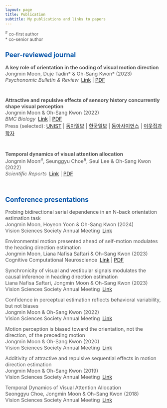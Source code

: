 ```yaml
---
layout: page
title: Publication
subtitle: My publications and links to papers
---
```

<script type="text/javascript" src="https://d1bxh8uas1mnw7.cloudfront.net/assets/embed.js"></script>
<script async src="https://badge.dimensions.ai/badge.js" charset="utf-8"></script>

<span style="font-size: 14px !important; color: #555;">
<sup>#</sup> co-first author
<br>* co-senior author
</span>

<h2><span style="color: #0055A9;">Peer-reviewed journal</span></h2>

<p><span style="font-size: 16px !important; color: #555;">
  <b>A key role of orientation in the coding of visual motion direction</b>
  <br>Jongmin Moon, Duje Tadin* & Oh-Sang Kwon* (2023)
  <br><i>Psychonomic Bulletin & Review</i>&ensp;<a href="https://link.springer.com/article/10.3758/s13423-022-02181-2">Link</a> | <a href="/pdfs/Moon_2023_PBR.pdf">PDF</a>
</span></p>
  
<div style="display: inline-block;">
<div data-badge-type="donut" data-doi="10.3758/s13423-022-02181-2" data-badge-popover='left' data-hide-no-mentions="true" class="altmetric-embed" style="display: inline-block;"></div> &nbsp;
<span class="__dimensions_badge_embed__" data-doi="10.3758/s13423-022-02181-2" data-legend="hover-right" data-style="small_circle" style="display: inline-block;"></span>
</div>

<p><span style="font-size: 16px !important; color: #555;">
  <b>Attractive and repulsive effects of sensory history concurrently shape visual perception</b>
  <br>Jongmin Moon & Oh-Sang Kwon (2022)
  <br><i>BMC Biology</i>&ensp;<a href="https://link.springer.com/article/10.1186/s12915-022-01444-7">Link</a> | <a href="/pdfs/Moon_2022_BMCBiol.pdf">PDF</a>
  <br>Press (selected): <a href="https://news.unist.ac.kr/kor/20221122-2/">UNIST</a> | <a href="https://donga.com/news/Society/article/all/20221121/116596416/1">동아일보</a> | <a href="https://www.hankookilbo.com/News/Read/A2022112114390004329?did=NA">한국일보</a> | <a href="https://www.dongascience.com/news.php?idx=57198">동아사이언스</a> | <a href="http://www.astronomer.rocks/news/articleView.html?idxno=90462">이웃집과학자</a>
</span></p>

<div style="display: inline-block;">
<div data-badge-type="donut" data-doi="110.1186/s12915-022-01444-7" data-badge-popover='left' data-hide-no-mentions="true" class="altmetric-embed" style="display: inline-block;"></div> &nbsp;
<span class="__dimensions_badge_embed__" data-doi="10.1101/2022.02.24.481765" data-legend="hover-bottom" data-style="small_circle" style="display: inline-block;"></span>&nbsp;
<span class="__dimensions_badge_embed__" data-doi="10.1186/s12915-022-01444-7" data-legend="hover-right" data-style="small_circle" style="display: inline-block;"></span>
</div>

<p><span style="font-size: 16px !important; color: #555;">
  <b>Temporal dynamics of visual attention allocation</b>
  <br>Jongmin Moon<sup>#</sup>, Seunggyu Choe<sup>#</sup>, Seul Lee & Oh-Sang Kwon (2022)
  <br><i>Scientific Reports</i>&ensp;<a href="https://www.nature.com/articles/s41598-019-40281-7">Link</a> | <a href="/pdfs/Moon_2019_SciRep.pdf">PDF</a>
</span></p>

<div style="display: inline-block;">
<div data-badge-type="donut" data-doi="10.1038/s41598-019-40281-7" data-badge-popover='left' data-hide-no-mentions="true" class="altmetric-embed" style="display: inline-block;"></div> &nbsp;
<span class="__dimensions_badge_embed__" data-doi="10.1038/s41598-019-40281-7" data-legend="hover-right" data-style="small_circle" style="display: inline-block;"></span>
</div>

<br>
<h2><span style="color: #0055A9;">Conference presentations</span></h2>

<p><span style="font-size: 16px !important; color: #555;">
  Probing bidirectional serial dependence in an N-back orientation estimation task
  <br>Jongmin Moon, Hoyeon Yoon & Oh-Sang Kwon (2024)
  <br>Vision Sciences Society Annual Meeting&ensp;<a href="https://doi.org/10.1167/jov.24.10.367">Link</a>
</span></p>

<p><span style="font-size: 16px !important; color: #555;">
  Environmental motion presented ahead of self-motion modulates the heading direction estimation
  <br>Jongmin Moon, Liana Nafisa Saftari & Oh-Sang Kwon (2023)
  <br>Cognitive Computational Neuroscience&ensp;<a href="https://2023.ccneuro.org/view_paper217e.html?PaperNum=1222">Link</a> | <a href="https://2023.ccneuro.org/proceedings/0000386.pdf?s=W&pn=1222">PDF</a>
</span></p>

<p><span style="font-size: 16px !important; color: #555;">
  Synchronicity of visual and vestibular signals modulates the causal inference in heading direction estimation
  <br>Liana Nafisa Saftari, Jongmin Moon & Oh-Sang Kwon (2023)
  <br>Vision Sciences Society Annual Meeting&ensp;<a href="https://doi.org/10.1167/jov.23.9.5227">Link</a>
</span></p>

<p><span style="font-size: 16px !important; color: #555;">
  Confidence in perceptual estimation reflects behavioral variability, but not biases
  <br>Jongmin Moon & Oh-Sang Kwon (2022)
  <br>Vision Sciences Society Annual Meeting&ensp;<a href="https://doi.org/10.1167/jov.22.14.3920">Link</a>
</span></p>

<p><span style="font-size: 16px !important; color: #555;">
  Motion perception is biased toward the orientation, not the direction, of the preceding motion
  <br>Jongmin Moon & Oh-Sang Kwon (2020)
  <br>Vision Sciences Society Annual Meeting&ensp;<a href="https://doi.org/10.1167/jov.20.11.1762">Link</a>
</span></p>

<p><span style="font-size: 16px !important; color: #555;">
  Additivity of attractive and repulsive sequential effects in motion direction estimation
  <br>Jongmin Moon & Oh-Sang Kwon (2019)
  <br>Vision Sciences Society Annual Meeting&ensp;<a href="https://doi.org/10.1167/19.10.295a">Link</a>
</span></p>

<p><span style="font-size: 16px !important; color: #555;">
  Temporal Dynamics of Visual Attention Allocation
  <br>Seonggyu Choe, Jongmin Moon & Oh-Sang Kwon (2018)
  <br>Vision Sciences Society Annual Meeting&ensp;<a href="https://doi.org/10.1167/18.10.1025">Link</a>
</span></p>
